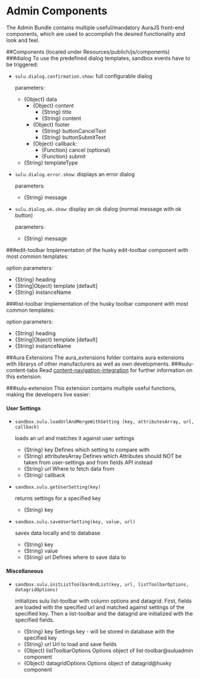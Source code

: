 # Admin Components
The Admin Bundle contains multiple useful/mandatory AuraJS front-end components, which are used to accomplish the desired functionality and look and feel. 


##Components
(located under Resources/publich/js/components)
###dialog
To use the predefined dialog templates, sandbox events have to be triggered:

* `sulu.dialog.confirmation.show`: full configurable dialog
	
	parameters:
	* {Object} data 
		* {Object} content
			* {String} title
			* {String} content
		* {Object} footer
            * {String} buttonCancelText
            * {String} buttonSubmitText
		* {Object} callback:
			* {Function} cancel (optional)
			* {Function} submit
 	* {String} templateType


* `sulu.dialog.error.show`: displays an error dialog
	
	parameters:
	* {String} message

* `sulu.dialog.ok.show`: display an ok dialog (normal message with ok button)
	
	parameters:
	* {String} message		


###edit-toolbar
Implementation of the husky edit-toolbar component with most common templates:

option parameters:

* {String} heading
* {String|Object} template [default]
* {String} instanceName


###list-toolbar
Implementation of the husky toolbar component with most common templates:

option parameters:

* {String} heading
* {String|Object} template [default]
* {String} instanceName


##Aura Extensions
The aura_extensions folder contains aura extensions with librarys of other manufacturers as well as own developments.
###sulu-content-tabs
Read [content-navigation-integration](https://github.com/sulu-cmf/docs/blob/master/developer-documentation/000-foundation/content-navigation-integration.md#-ii-content-tabs-integration-into-the-frontend) for further information on this extension.

###sulu-extension 
This extension contains multiple useful functions, making the developers live easier:

#### User Settings

* `sandbox.sulu.loadUrlAndMergeWithSetting (key, attributesArray, url, callback)`

	loads an url and matches it against user settings
	* {String} key Defines which setting to compare with
	* {String} attributesArray Defines which Attributes should NOT be taken from user-settings and from fields API instead
	* {String} url Where to fetch data from
	* {String} callback

* `sandbox.sulu.getUserSetting(key)`
	
	returns settings for a specified key
	* {String} key

* `sandbox.sulu.saveUserSetting(key, value, url)`

	saves data locally and to database
	* {String} key
	* {String} value
	* {String} url Defines where to save data to


#### Miscellaneous
* `sandbox.sulu.initListToolbarAndList(key, url, listToolbarOptions, datagridOptions)`

	initializes sulu list-toolbar with column options and datagrid. First, fields are loaded with the specified url and matched against settings of the specified key. Then a list-toolbar and the datagrid are initialized with the specified fields.
	
	* {String} key Settings key - will be stored in database with the specified key
	* {String} url Url to load and save fields
	* {Object} listToolbarOptions Options object of list-toolbar@suluadmin component
	* {Object} datagridOptions Options object of datagrid@husky component
